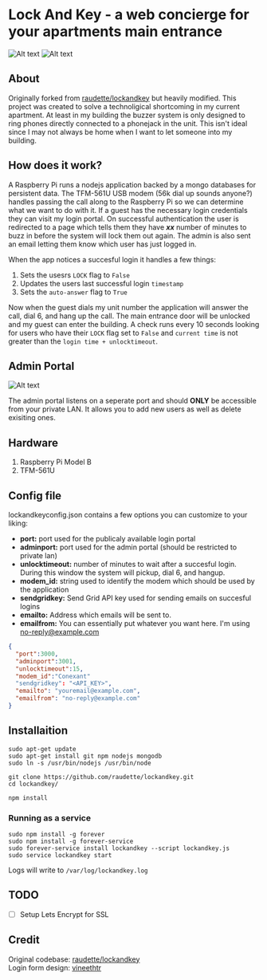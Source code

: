 # Lock And Key - a web concierge for your apartments main entrance
![Alt text](http://i.imgur.com/cjBl3mX.jpg "") ![Alt text](http://i.imgur.com/BqK13Bo.jpg "")

## About
Originally forked from [raudette/lockandkey](https://github.com/raudette/lockandkey) but heavily modified. This project was created to solve a technoligical shortcoming in my current apartment. At least in my building the buzzer system is only designed to ring phones directly connected to a phonejack in the unit. This isn't ideal since I may not always be home when I want to let someone into my building.

## How does it work?
A Raspberry Pi runs a nodejs application backed by a mongo databases for persistent data. The TFM-561U USB modem (56k dial up sounds anyone?) handles passing the call along to the Raspberry Pi so we can determine what we want to do with it. If a guest has the necessary login credentials they can visit my login portal. On successful authentication the user is redirected to a page which tells them they have **_xx_** number of minutes to buzz in before the system will lock them out again. The admin is also sent an email letting them know which user has just logged in.

When the app notices a succesful login it handles a few things:
1. Sets the usesrs `LOCK` flag to `False`
2. Updates the users last successful login `timestamp`
3. Sets the `auto-answer` flag to `True`

Now when the guest dials my unit number the application will answer the call, dial 6, and hang up the call. The main entrance door will be unlocked and my guest can enter the building. A check runs every 10 seconds looking for users who have their `LOCK` flag set to `False` and `current time` is not greater than the `login time + unlocktimeout`. 

## Admin Portal
![Alt text](http://i.imgur.com/x8gUg9T.jpg "") 

The admin portal listens on a seperate port and should **ONLY** be accessible from your private LAN. It allows you to add new users as well as delete exisiting ones. 


## Hardware
1. Raspberry Pi Model B
2. TFM-561U

## Config file
lockandkeyconfig.json contains a few options you can customize to your liking: 
* **port:** port used for the publicaly available login portal
* **adminport:** port used for the admin portal (should be restricted to private lan)
* **unlocktimeout:** number of minutes to wait after a succesful login. During this window the system will pickup, dial 6, and hangup. 
* **modem_id:** string used to identify the modem which should be used by the application 
* **sendgridkey:** Send Grid API key used for sending emails on succesful logins
* **emailto:** Address which emails will be sent to.
* **emailfrom:** You can essentially put whatever you want here. I'm using no-reply@example.com
```json
{
  "port":3000,
  "adminport":3001,
  "unlocktimeout":15,
  "modem_id":"Conexant"
  "sendgridkey": "<API_KEY>",
  "emailto": "youremail@example.com",
  "emailfrom": "no-reply@example.com"
}
```

## Installaition
```
sudo apt-get update
sudo apt-get install git npm nodejs mongodb
sudo ln -s /usr/bin/nodejs /usr/bin/node

git clone https://github.com/raudette/lockandkey.git
cd lockandkey/

npm install
```

### Running as a service
```
sudo npm install -g forever
sudo npm install -g forever-service
sudo forever-service install lockandkey --script lockandkey.js
sudo service lockandkey start
```

Logs will write to `/var/log/lockandkey.log`

## TODO
- [ ] Setup Lets Encrypt for SSL

## Credit
Original codebase: [raudette/lockandkey](https://github.com/raudette/lockandkey)  
Login form design: [vineethtr](http://codepen.io/vineethtr/pen/LAEyw)




